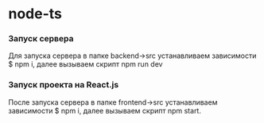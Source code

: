 # node-ts
### Запуск сервера
 Для запуска сервера в папке backend->src устанавливаем зависимости $ npm i, далее вызываем скрипт    npm run dev

### Запуск проекта на React.js
 После запуска сервера в папке frontend->src устанавливаем зависимости $ npm i, далее вызываем скрипт   npm start.
